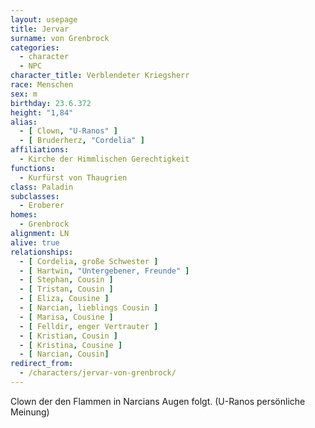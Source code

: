 ```yaml
---
layout: usepage
title: Jervar
surname: von Grenbrock
categories:
  - character
  - NPC
character_title: Verblendeter Kriegsherr
race: Menschen
sex: m
birthday: 23.6.372
height: "1,84"
alias:
  - [ Clown, "U-Ranos" ]
  - [ Bruderherz, "Cordelia" ]
affiliations:
  - Kirche der Himmlischen Gerechtigkeit
functions:
  - Kurfürst von Thaugrien
class: Paladin
subclasses:
  - Eroberer
homes:
  - Grenbrock
alignment: LN
alive: true
relationships:
  - [ Cordelia, große Schwester ]
  - [ Hartwin, "Untergebener, Freunde" ]
  - [ Stephan, Cousin ]
  - [ Tristan, Cousin ]
  - [ Eliza, Cousine ]
  - [ Narcian, lieblings Cousin ]
  - [ Marisa, Cousine ]
  - [ Felldir, enger Vertrauter ]
  - [ Kristian, Cousin ]
  - [ Kristina, Cousine ]
  - [ Narcian, Cousin]
redirect_from:
  - /characters/jervar-von-grenbrock/
---
```


Clown der den Flammen in Narcians Augen folgt. (U-Ranos persönliche Meinung)